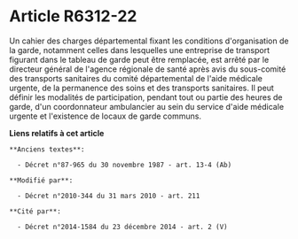 # Article R6312-22

Un cahier des charges départemental fixant les conditions d'organisation de la garde, notamment celles dans lesquelles une
entreprise de transport figurant dans le tableau de garde peut être remplacée, est arrêté par le directeur général de
l'agence régionale de santé après avis du sous-comité des transports sanitaires du comité départemental de l'aide médicale
urgente, de la permanence des soins et des transports sanitaires. Il peut définir les modalités de participation, pendant
tout ou partie des heures de garde, d'un coordonnateur ambulancier au sein du service d'aide médicale urgente et l'existence
de locaux de garde communs.

**Liens relatifs à cet article**

	**Anciens textes**:

	  - Décret n°87-965 du 30 novembre 1987 - art. 13-4 (Ab)

	**Modifié par**:

	  - Décret n°2010-344 du 31 mars 2010 - art. 211

	**Cité par**:

	  - Décret n°2014-1584 du 23 décembre 2014 - art. 2 (V)
